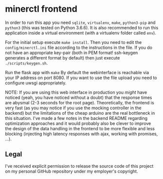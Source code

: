 # minerctl frontend

In order to run this app you need `sqlite`, `virtualenv`, `make`, `python3-pip` and `python3` (this was tested on Python 3.6.6). It is also recommended to run this application inside a virtual environment (with a virtualenv folder called `env`).

For the initial setup execute `make install`. Then you need to edit the `config/minerctl.ini` file according to the instructions in the file. If you do not have an appropriate key-pair (both in PEM format! ssh-keygen generates a different format by default) then just execute `./scripts/keygen.sh`.

Run the flask app with `make` 
By default the webinterface is reachable via your IP address on port 8080. If you want to use the file upload you need to configure uwsgi appropriately.

NOTE: If you are using this web interface in production you _might_ have noticed (yeah, you have noticed without a doubt) that the response times are abysmal (2-3 seconds for the root page). Theoretically, the frontend is very fast (as you may notice if you use the mocking controller in the backend) but the limitations of the cheap arduino are the real bottleneck in this situation. I've made a few notes in the backend README regarding optimization approaches and it would probably also be clever to improve the design of the data handling in the frontend to be more flexible and less blocking (injecting high latency responses with ajax, working with promises, ...).

## Legal

I've received explicit permission to release the source code of this project on my personal GitHub repository under my employer's copyright.
